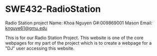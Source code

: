 # SWE432-RadioStation
Radio Station project 
Name: Khoa Nguyen
G#:009869001
Mason Email: knguye61@gmu.edu

This is for our Radio Station Project. This website is one of the core webpages for my part of the project which is to create a webpage for a "DJ" user accessing this website.
